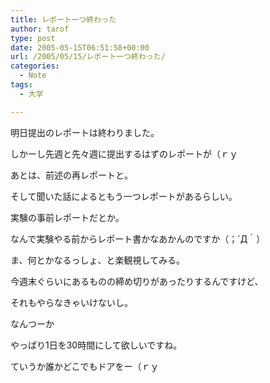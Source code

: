 ```yaml
---
title: レポート一つ終わった
author: tarof
type: post
date: 2005-05-15T06:51:58+00:00
url: /2005/05/15/レポート一つ終わった/
categories:
  - Note
tags:
  - 大学

---
```

明日提出のレポートは終わりました。

しかーし先週と先々週に提出するはずのレポートが（ｒｙ
  
あとは、前述の再レポートと。

そして聞いた話によるともう一つレポートがあるらしい。
  
実験の事前レポートだとか。
  
なんで実験やる前からレポート書かなあかんのですか（；´Д｀）

ま、何とかなるっしょ、と楽観視してみる。
  
今週末ぐらいにあるものの締め切りがあったりするんですけど、
  
それもやらなきゃいけないし。

なんつーか
  
やっぱり1日を30時間にして欲しいですね。
  
ていうか誰かどこでもドアをー（ｒｙ